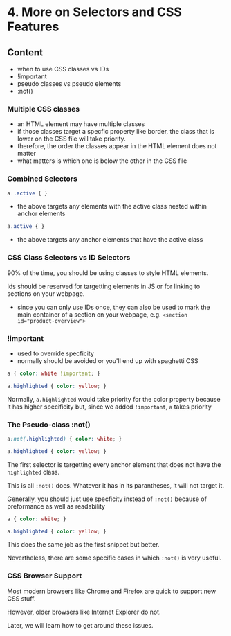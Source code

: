# 4. More on Selectors and CSS Features

## Content

- when to use CSS classes vs IDs
- !important
- pseudo classes vs pseudo elements
- :not()

### Multiple CSS classes 

- an HTML element may have multiple classes 
- if those classes target a specfic property like border, the class that is lower on the
CSS file will take priority. 
- therefore, the order the classes appear in the HTML element does not matter 
- what matters is which one is below the other in the CSS file

### Combined Selectors 

```css
a .active { }
```

- the above targets any elements with the active class nested within anchor elements 

```css
a.active { }
```

- the above targets any anchor elements that have the active class

### CSS Class Selectors vs ID Selectors 

90% of the time, you should be using classes to style HTML elements. 

Ids should be reserved for targetting elements in JS or for linking to sections 
on your webpage. 
- since you can only use IDs once, they can also be used to mark the main container 
of a section on your webpage, e.g. `<section id="product-overview">`

### !important 

- used to override specficity 
- normally should be avoided or you'll end up with spaghetti CSS 

```css
a { color: white !important; }

a.highlighted { color: yellow; }
```

Normally, `a.highlighted` would take priority for the color property because it has higher 
specificity but, since we added `!important`, `a` takes priority 

### The Pseudo-class :not()


```css
a:not(.highlighted) { color: white; }

a.highlighted { color: yellow; }
```

The first selector is targetting every anchor element that does not have the `highlighted`
class. 

This is all `:not()` does. Whatever it has in its parantheses, it will not target it. 

Generally, you should just use specficity instead of `:not()` because of preformance as well 
as readability 

```css
a { color: white; }

a.highlighted { color: yellow; }
```

This does the same job as the first snippet but better. 

Nevertheless, there are some specific cases in which `:not()` is very useful. 

### CSS Browser Support 

Most modern browsers like Chrome and Firefox are quick to support new CSS stuff. 

However, older browsers like Internet Explorer do not.

Later, we will learn how to get around these issues.  
